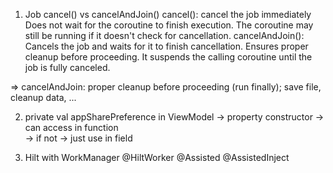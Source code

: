 1. Job cancel() vs cancelAndJoin()
	cancel():
		cancel the job immediately
		Does not wait for the coroutine to finish execution.
		The coroutine may still be running if it doesn't check for cancellation.
	cancelAndJoin(): 
		Cancels the job and waits for it to finish cancellation.
		Ensures proper cleanup before proceeding.
		It suspends the calling coroutine until the job is fully canceled.

=> cancelAndJoin: proper cleanup before proceeding (run finally); save file, cleanup data, ...

2. private val appSharePreference in ViewModel
	-> property constructor -> can access in function	
	-> if not -> just use in field

3. Hilt with WorkManager
	@HiltWorker
	@Assisted @AssistedInject 